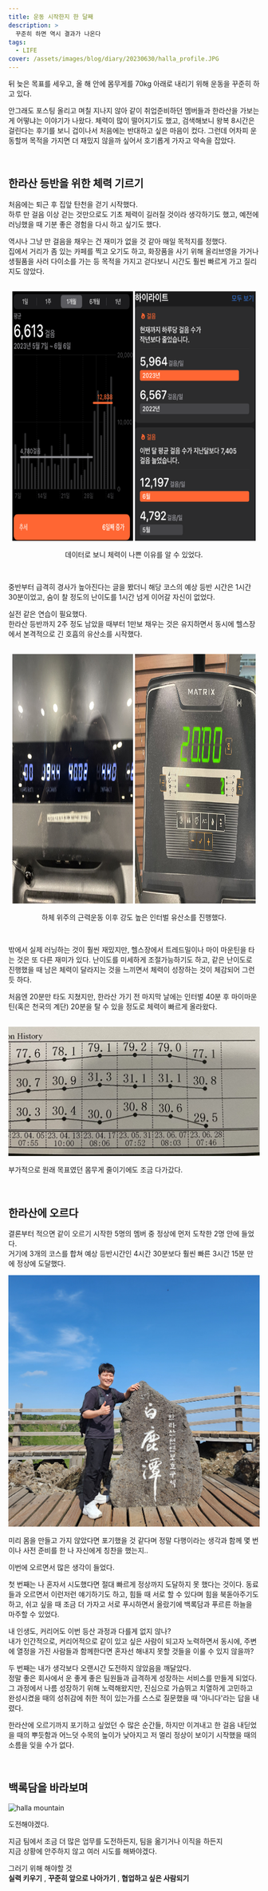 ```yaml
---
title: 운동 시작한지 한 달째
description: >
  꾸준히 하면 역시 결과가 나온다
tags:
  - LIFE
cover: /assets/images/blog/diary/20230630/halla_profile.JPG
---
```


<style>
.top_image {
  display:inline-block;
  width:48%;
  height:500px;
}
.text_center {
  text-align: center;
}
@media only screen and (max-width:414px) {
  .top_image {
    width:100%;
    height:100%;  
  }
}
</style>

뒤 늦은 목표를 세우고, 올 해 안에 몸무게를 70kg 아래로 내리기 위해 운동을 꾸준히 하고 있다.  

안그래도 포스팅 올리고 며칠 지나지 않아 같이 취업준비하던 멤버들과 한라산을 가보는게 어떻냐는 이야기가 나왔다. 체력이 많이 떨어지기도 했고, 검색해보니 왕복 8시간은 걸린다는 후기를 보니 겁이나서 처음에는 반대하고 싶은 마음이 컸다. 그런데 어차피 운동할꺼 목적을 가지면 더 재밌지 않을까 싶어서 호기롭게 가자고 약속을 잡았다.

<br />

## 한라산 등반을 위한 체력 기르기

처음에는 퇴근 후 집앞 탄천을 걷기 시작했다.  
하루 만 걸음 이상 걷는 것만으로도 기초 체력이 길러질 것이라 생각하기도 했고, 예전에 러닝했을 때 기분 좋은 경험을 다시 하고 싶기도 했다.

역시나 그냥 만 걸음을 채우는 건 재미가 없을 것 같아 매일 목적지를 정했다.  
집에서 거리가 좀 있는 카페를 찍고 오기도 하고, 화장품을 사기 위해 올리브영을 가거나 생필품을 사러 다이소를 가는 등 목적을 가지고 걷다보니 시간도 훨씬 빠르게 가고 질리지도 않았다.

<br />

<div class="text_center">
  <img src="/assets/images/blog/diary/20230630/walking.PNG" alt="walking" class="top_image" />
  <img src="/assets/images/blog/diary/20230630/walking_trend.PNG" alt="walking_trend" class="top_image" />
  <p>데이터로 보니 체력이 나쁜 이유를 알 수 있었다.</p>
</div>

<br />

중반부터 급격히 경사가 높아진다는 글을 봤더니 해당 코스의 예상 등반 시간은 1시간 30분이었고, 숨이 찰 정도의 난이도를 1시간 넘게 이어갈 자신이 없었다.

실전 같은 연습이 필요했다.  
한라산 등반까지 2주 정도 남았을 때부터 1만보 채우는 것은 유지하면서 동시에 헬스장에서 본격적으로 긴 호흡의 유산소를 시작했다.

<br />

<div class="text_center">
  <img src="/assets/images/blog/diary/20230630/running.jpeg" alt="running" class="top_image" />
  <img src="/assets/images/blog/diary/20230630/mymountain.jpeg" alt="my mountain" class="top_image" />
  <p>하체 위주의 근력운동 이후 강도 높은 인터벌 유산소를 진행했다.</p>
</div>

<br />

밖에서 실제 러닝하는 것이 훨씬 재밌지만, 헬스장에서 트레드밀이나 마이 마운틴을 타는 것은 또 다른 재미가 있다. 난이도를 미세하게 조절가능하기도 하고, 같은 난이도로 진행했을 때 남은 체력이 달라지는 것을 느끼면서 체력이 성장하는 것이 체감되어 그런 듯 하다.

처음엔 20분만 타도 지쳤지만, 한라산 가기 전 마지막 날에는 인터벌 40분 후 마이마운틴(혹은 천국의 계단) 20분을 탈 수 있을 정도로 체력이 빠르게 올라왔다.

<br />
<img src="/assets/images/blog/diary/20230630/202306_inbody.jpeg" alt="inbody" />
<br />

부가적으로 원래 목표였던 몸무게 줄이기에도 조금 다가갔다.

<br />

## 한라산에 오르다

결론부터 적으면 같이 오르기 시작한 5명의 멤버 중 정상에 먼저 도착한 2명 안에 들었다.  
거기에 3개의 코스를 합쳐 예상 등반시간인 4시간 30분보다 훨씬 빠른 3시간 15분 만에 정상에 도달했다.  

<img src="/assets/images/blog/diary/20230630/halla_profile.JPG" alt="halla profile" />

미리 몸을 만들고 가지 않았다면 포기했을 것 같다며 정말 다행이라는 생각과 함께 몇 번이나 사전 준비를 한 나 자신에게 칭찬을 했는지..  

이번에 오르면서 많은 생각이 들었다.  

첫 번째는 나 혼자서 시도했다면 절대 빠르게 정상까지 도달하지 못 했다는 것이다. 동료들과 오르면서 이런저런 얘기하기도 하고, 힘들 때 서로 할 수 있다며 힘을 북돋아주기도 하고, 쉬고 싶을 때 조금 더 가자고 서로 푸시하면서 올랐기에 백록담과 푸르른 하늘을 마주할 수 있었다.

내 인생도, 커리어도 이번 등산 과정과 다를게 없지 않나?  
내가 인간적으로, 커리어적으로 같이 있고 싶은 사람이 되고자 노력하면서 동시에, 주변에 열정을 가진 사람들과 함께한다면 혼자선 해내지 못할 것들을 이룰 수 있지 않을까?  

두 번째는 내가 생각보다 오랜시간 도전하지 않았음을 깨달았다.  
정말 좋은 회사에서 운 좋게 좋은 팀원들과 급격하게 성장하는 서비스를 만들게 되었다. 그 과정에서 나름 성장하기 위해 노력해왔지만, 진심으로 가슴뛰고 치열하게 고민하고 완성시켰을 때의 성취감에 취한 적이 있는가를 스스로 질문했을 때 '아니다'라는 답을 내렸다.

한라산에 오르기까지 포기하고 싶었던 수 많은 순간들, 하지만 이겨내고 한 걸음 내딛었을 때의 뿌듯함과 어느덧 수목의 높이가 낮아지고 저 멀리 정상이 보이기 시작했을 때의 소름을 잊을 수가 없다.  

<br />

## 백록담을 바라보며

<img src="/assets/images/blog/diary/20230630/halla_mountain.JPG" alt="halla mountain" />

도전해야겠다.  
  
지금 팀에서 조금 더 많은 업무를 도전하든지, 팀을 옮기거나 이직을 하든지  
지금 상황에 안주하지 않고 여러 시도를 해봐야겠다.  
  
그러기 위해 해야할 것  
**실력 키우기** , **꾸준히 앞으로 나아가기** , **협업하고 싶은 사람되기**